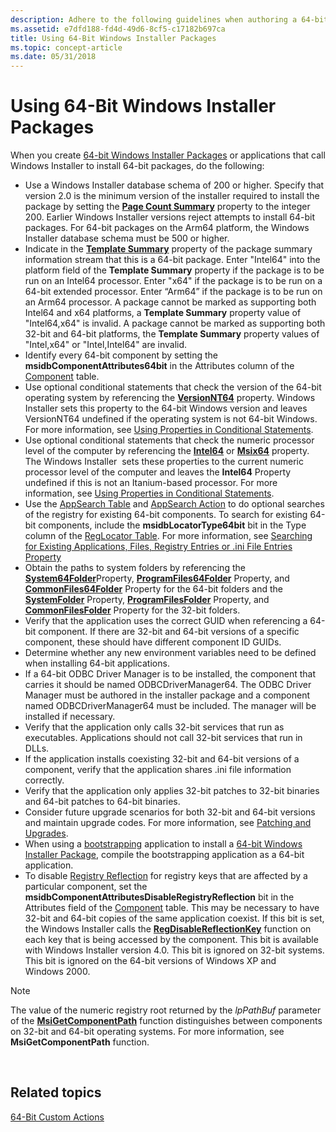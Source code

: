 ```yaml
---
description: Adhere to the following guidelines when authoring a 64-bit Windows Installer package.
ms.assetid: e7dfd188-fd4d-49d6-8cf5-c17182b697ca
title: Using 64-Bit Windows Installer Packages
ms.topic: concept-article
ms.date: 05/31/2018
---
```


# Using 64-Bit Windows Installer Packages

When you create [64-bit Windows Installer Packages](64-bit-windows-installer-packages.md) or applications that call Windows Installer to install 64-bit packages, do the following:

-   Use a Windows Installer database schema of 200 or higher. Specify that version 2.0 is the minimum version of the installer required to install the package by setting the [**Page Count Summary**](page-count-summary.md) property to the integer 200. Earlier Windows Installer versions reject attempts to install 64-bit packages. For 64-bit packages on the Arm64 platform, the Windows Installer database schema must be 500 or higher.
-   Indicate in the [**Template Summary**](template-summary.md) property of the package summary information stream that this is a 64-bit package. Enter "Intel64" into the platform field of the **Template Summary** property if the package is to be run on an Intel64 processor. Enter "x64" if the package is to be run on a 64-bit extended processor. Enter “Arm64” if the package is to be run on an Arm64 processor. A package cannot be marked as supporting both Intel64 and x64 platforms, a **Template Summary** property value of "Intel64,x64" is invalid. A package cannot be marked as supporting both 32-bit and 64-bit platforms, the **Template Summary** property values of "Intel,x64" or "Intel,Intel64" are invalid.
-   Identify every 64-bit component by setting the **msidbComponentAttributes64bit** in the Attributes column of the [Component](component-table.md) table.
-   Use optional conditional statements that check the version of the 64-bit operating system by referencing the [**VersionNT64**](versionnt64.md) property. Windows Installer sets this property to the 64-bit Windows version and leaves VersionNT64 undefined if the operating system is not 64-bit Windows. For more information, see [Using Properties in Conditional Statements](using-properties-in-conditional-statements.md).
-   Use optional conditional statements that check the numeric processor level of the computer by referencing the [**Intel64**](intel64.md) or [**Msix64**](msix64.md) property. The Windows Installer  sets these properties to the current numeric processor level of the computer and leaves the **Intel64** Property undefined if this is not an Itanium-based processor. For more information, see [Using Properties in Conditional Statements](using-properties-in-conditional-statements.md).
-   Use the [AppSearch Table](appsearch-table.md) and [AppSearch Action](appsearch-action.md) to do optional searches of the registry for existing 64-bit components. To search for existing 64-bit components, include the **msidbLocatorType64bit** bit in the Type column of the [RegLocator Table](reglocator-table.md). For more information, see [Searching for Existing Applications, Files, Registry Entries or .ini File Entries Property](searching-for-existing-applications-files-registry-entries-or--ini-file-entries.md)
-   Obtain the paths to system folders by referencing the [**System64Folder**](system64folder.md)Property, [**ProgramFiles64Folder**](programfiles64folder.md) Property, and [**CommonFiles64Folder**](commonfiles64folder.md) Property for the 64-bit folders and the [**SystemFolder**](systemfolder.md) Property, [**ProgramFilesFolder**](programfilesfolder.md) Property, and [**CommonFilesFolder**](commonfilesfolder.md) Property for the 32-bit folders.
-   Verify that the application uses the correct GUID when referencing a 64-bit component. If there are 32-bit and 64-bit versions of a specific component, these should have different component ID GUIDs.
-   Determine whether any new environment variables need to be defined when installing 64-bit applications.
-   If a 64-bit ODBC Driver Manager is to be installed, the component that carries it should be named ODBCDriverManager64. The ODBC Driver Manager must be authored in the installer package and a component named ODBCDriverManager64 must be included. The manager will be installed if necessary.
-   Verify that the application only calls 32-bit services that run as executables. Applications should not call 32-bit services that run in DLLs.
-   If the application installs coexisting 32-bit and 64-bit versions of a component, verify that the application shares .ini file information correctly.
-   Verify that the application only applies 32-bit patches to 32-bit binaries and 64-bit patches to 64-bit binaries.
-   Consider future upgrade scenarios for both 32-bit and 64-bit versions and maintain upgrade codes. For more information, see [Patching and Upgrades](patching-and-upgrades.md).
-   When using a [bootstrapping](bootstrapping.md) application to install a [64-bit Windows Installer Package](64-bit-windows-installer-packages.md), compile the bootstrapping application as a 64-bit application.
-   To disable [Registry Reflection](../winprog64/registry-reflection.md) for registry keys that are affected by a particular component, set the **msidbComponentAttributesDisableRegistryReflection** bit in the Attributes field of the [Component](component-table.md) table. This may be necessary to have 32-bit and 64-bit copies of the same application coexist. If this bit is set, the Windows Installer calls the [**RegDisableReflectionKey**](/windows/win32/api/winreg/nf-winreg-regdisablereflectionkey) function on each key that is being accessed by the component. This bit is available with Windows Installer version 4.0. This bit is ignored on 32-bit systems. This bit is ignored on the 64-bit versions of Windows XP and Windows 2000.

> [!Note]  
> The value of the numeric registry root returned by the *lpPathBuf* parameter of the [**MsiGetComponentPath**](/windows/desktop/api/Msi/nf-msi-msigetcomponentpatha) function distinguishes between components on 32-bit and 64-bit operating systems. For more information, see **MsiGetComponentPath** function.

 

## Related topics

<dl> <dt>

[64-Bit Custom Actions](64-bit-custom-actions.md)
</dt> </dl>

 

 

